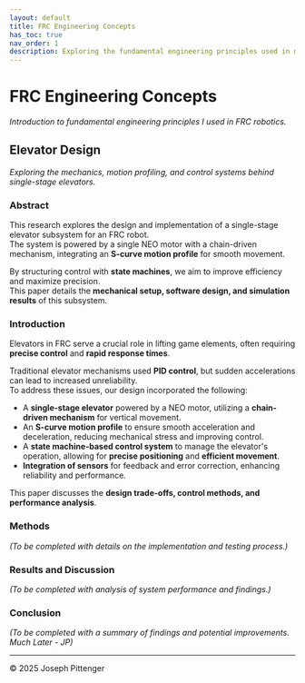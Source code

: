```yaml
---
layout: default
title: FRC Engineering Concepts
has_toc: true
nav_order: 1
description: Exploring the fundamental engineering principles used in my time in FRC Robotics
---
```


# FRC Engineering Concepts
*Introduction to fundamental engineering principles I used in FRC robotics.*

## Elevator Design
*Exploring the mechanics, motion profiling, and control systems behind single-stage elevators.*

### Abstract
This research explores the design and implementation of a single-stage elevator subsystem for an FRC robot.  
The system is powered by a single NEO motor with a chain-driven mechanism, integrating an **S-curve motion profile** for smooth movement.  

By structuring control with **state machines**, we aim to improve efficiency and maximize precision.  
This paper details the **mechanical setup, software design, and simulation results** of this subsystem.  

### Introduction
Elevators in FRC serve a crucial role in lifting game elements, often requiring **precise control** and **rapid response times**.  

Traditional elevator mechanisms used **PID control**, but sudden accelerations can lead to increased unreliability.  
To address these issues, our design incorporated the following:

- A **single-stage elevator** powered by a NEO motor, utilizing a **chain-driven mechanism** for vertical movement.  
- An **S-curve motion profile** to ensure smooth acceleration and deceleration, reducing mechanical stress and improving control.  
- A **state machine-based control system** to manage the elevator's operation, allowing for **precise positioning** and **efficient movement**.  
- **Integration of sensors** for feedback and error correction, enhancing reliability and performance.  

This paper discusses the **design trade-offs, control methods, and performance analysis**.

### Methods
*(To be completed with details on the implementation and testing process.)*

### Results and Discussion
*(To be completed with analysis of system performance and findings.)*

### Conclusion
*(To be completed with a summary of findings and potential improvements. Much Later - JP)*

---
© 2025 Joseph Pittenger
